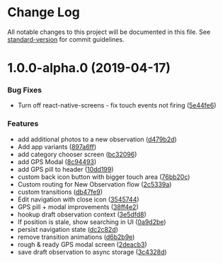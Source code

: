 # Change Log

All notable changes to this project will be documented in this file. See [standard-version](https://github.com/conventional-changelog/standard-version) for commit guidelines.

# 1.0.0-alpha.0 (2019-04-17)


### Bug Fixes

* Turn off react-native-screens - fix touch events not firing ([5e44fe6](https://github.com/digidem/mapeo-mobile/commit/5e44fe6))


### Features

* add additional photos to a new observation ([d479b2d](https://github.com/digidem/mapeo-mobile/commit/d479b2d))
* Add app variants ([897a6ff](https://github.com/digidem/mapeo-mobile/commit/897a6ff))
* add category chooser screen ([bc32096](https://github.com/digidem/mapeo-mobile/commit/bc32096))
* add GPS Modal ([8c94493](https://github.com/digidem/mapeo-mobile/commit/8c94493))
* add GPS pill to header ([10dd199](https://github.com/digidem/mapeo-mobile/commit/10dd199))
* custom back icon button with bigger touch area ([76bb20c](https://github.com/digidem/mapeo-mobile/commit/76bb20c))
* Custom routing for New Observation flow ([2c5339a](https://github.com/digidem/mapeo-mobile/commit/2c5339a))
* custom transitions ([db47fe9](https://github.com/digidem/mapeo-mobile/commit/db47fe9))
* Edit navigation with close icon ([3545744](https://github.com/digidem/mapeo-mobile/commit/3545744))
* GPS pill + modal improvements ([38ff4e2](https://github.com/digidem/mapeo-mobile/commit/38ff4e2))
* hookup draft observation context ([3e5dfd8](https://github.com/digidem/mapeo-mobile/commit/3e5dfd8))
* If position is stale, show searching in UI ([0a9d2be](https://github.com/digidem/mapeo-mobile/commit/0a9d2be))
* persist navigation state ([dc2c82d](https://github.com/digidem/mapeo-mobile/commit/dc2c82d))
* remove transition animations ([d6b2b9e](https://github.com/digidem/mapeo-mobile/commit/d6b2b9e))
* rough & ready GPS modal screen ([2deacb3](https://github.com/digidem/mapeo-mobile/commit/2deacb3))
* save draft observation to async storage ([3c4328d](https://github.com/digidem/mapeo-mobile/commit/3c4328d))
